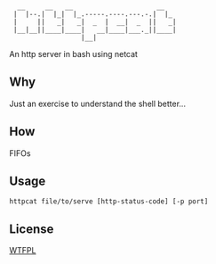 ```

  __     __   __                     __   
 |  |--.|  |_|  |_.-----.----.---.-.|  |_ 
 |     ||   _|   _|  _  |  __|  _  ||   _|
 |__|__||____|____|   __|____|___._||____|
                  |__|

```
An http server in bash using netcat

## Why
Just an exercise to understand the shell better...

## How
FIFOs

## Usage
`httpcat file/to/serve [http-status-code] [-p port]`

## License
[WTFPL](http://www.wtfpl.net/txt/copying/)